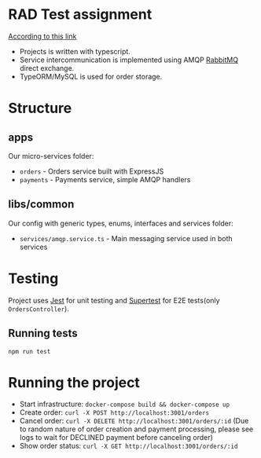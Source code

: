 # RAD Test assignment

[According to this link](https://docs.google.com/document/d/1lVekvIBlb7CWj-Vs7nQvsp3qaykz_X0bjCzu4bhj1IA/edit)

- Projects is written with typescript.
- Service intercommunication is implemented using
  AMQP [RabbitMQ](https://www.rabbitmq.com) direct exchange.
- TypeORM/MySQL is used for order storage.

# Structure

## apps

Our micro-services folder:

- `orders` - Orders service built with ExpressJS
- `payments` - Payments service, simple AMQP handlers

## libs/common

Our config with generic types, enums, interfaces and services folder:

- `services/amqp.service.ts` - Main messaging service used in both services

# Testing

Project uses [Jest](https://jestjs.io) for unit testing and [Supertest](https://github.com/visionmedia/supertest) for E2E tests(only `OrdersController`).

## Running tests

`npm run test`

# Running the project

- Start infrastructure: `docker-compose build && docker-compose up`
- Create order: `curl -X POST http://localhost:3001/orders`
- Cancel order: `curl -X DELETE http://localhost:3001/orders/:id`
  (Due to random nature of order creation and payment processing, please see logs to
  wait for DECLINED payment before canceling order)
- Show order status: `curl -X GET http://localhost:3001/orders/:id`
